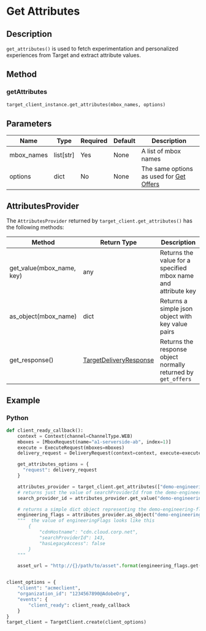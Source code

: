 # Get Attributes

## Description

`get_attributes()` is used to fetch experimentation and personalized experiences from Target and extract attribute values.


## Method

<CodeBlock slots="heading, code" repeat="1" languages="python" />

### getAttributes

```python
target_client_instance.get_attributes(mbox_names, options)
```

## Parameters

|Name|Type|Required|Default|Description|
| --- | --- | --- | --- | --- |
|mbox_names|list[str]|Yes|None|A list of mbox names|
|options|dict|No|None|The same options as used for [Get Offers​](/get-offers.md)|

## AttributesProvider

The `AttributesProvider` returned by `target_client.get_attributes()` has the following methods:

|Method|Return Type|Description|
| --- | --- | --- |
|get_value(mbox_name, key)|any|Returns the value for a specified mbox name and attribute key|
|as_object(mbox_name)|dict|Returns a simple json object with key value pairs|
|get_response()|[TargetDeliveryResponse](https://github.com/adobe/target-python-sdk/blob/main/target_python_sdk/types/target_delivery_response.py)|Returns the response object normally returned by `get_offers`|

## Example

<CodeBlock slots="heading, code" repeat="1" languages="python" />

### Python

```python
def client_ready_callback():
    context = Context(channel=ChannelType.WEB)
    mboxes = [MboxRequest(name="a1-serverside-ab", index=1)]
    execute = ExecuteRequest(mboxes=mboxes)
    delivery_request = DeliveryRequest(context=context, execute=execute)

    get_attributes_options = {
      "request": delivery_request
    }

    attributes_provider = target_client.get_attributes(["demo-engineering-flags"], get_attributes_options)
    # returns just the value of searchProviderId from the demo-engineering-flags mbox offer
    search_provider_id = attributes_provider.get_value("demo-engineering-flags", "searchProviderId")

    # returns a simple dict object representing the demo-engineering-flags mbox offer
    engineering_flags = attributes_provider.as_object("demo-engineering-flags")
    """  the value of engineeringFlags looks like this
        {
            "cdnHostname": "cdn.cloud.corp.net",
            "searchProviderId": 143,
            "hasLegacyAccess": false
        }
    """

    asset_url = "http://{}/path/to/asset".format(engineering_flags.get("cdnHostname"))


client_options = {
    "client": "acmeclient",
    "organization_id": "1234567890@AdobeOrg",
    "events": {
        "client_ready": client_ready_callback
    }
}
target_client = TargetClient.create(client_options)
```